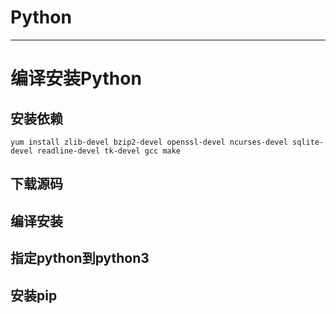# Python
---
# 编译安装Python
## 安装依赖


```
yum install zlib-devel bzip2-devel openssl-devel ncurses-devel sqlite-devel readline-devel tk-devel gcc make
```

## 下载源码
## 编译安装
## 指定python到python3
## 安装pip
